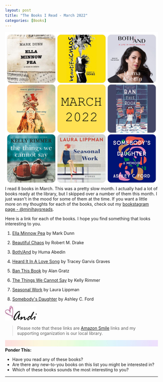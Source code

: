 ```yaml
---
layout: post
title: "The Books I Read - March 2022"
categories: [Books]
---
```

![books](/images/March2022Books.JPG)
I read 8 books in March. This was a pretty slow month. I actually had a lot of books ready at the library, but I skipped over a number of them this month. I just wasn't in the mood for some of them at the time. If you want a little more on my thoughts for each of the books, check out my [bookstagram page - @minihaysreads](http://instagram.com/minihaysreads). 

Here is a link for each of the books. I hope you find something that looks interesting to you. 

1. [Ella Minnow Pea](https://smile.amazon.com/Ella-Minnow-Pea-Novel-etter-ebook/dp/B00PEPS8AA/ref=sr_1_1?crid=207O0CBZ7347L&keywords=ella+minnow+pea&qid=1649207760&s=digital-text&sprefix=ella+Minno%2Cdigital-text%2C105&sr=1-1) by Mark Dunn

2. [Beautiful Chaos](https://smile.amazon.com/Beautiful-Chaos-Robert-M-Drake-ebook/dp/B093ZHSWH2/ref=sr_1_11?crid=2T9FMHPC707X9&keywords=beautiful+chaos&qid=1649207738&s=digital-text&sprefix=beautiful+chaos%2Cdigital-text%2C112&sr=1-11) by Robert M. Drake

3. [Both/And](https://smile.amazon.com/Both-Life-Worlds-Huma-Abedin-ebook/dp/B096YPWZZ9/ref=sr_1_1?crid=1XJKR3LBI4IJM&keywords=both%2Fand&qid=1649207703&s=digital-text&sprefix=%2Cdigital-text%2C80&sr=1-1) by Huma Abedin

4. [Heard It In A Love Song](https://smile.amazon.com/Heard-Love-Tracey-Garvis-Graves-ebook/dp/B08R2L1JLX/ref=sr_1_1?crid=1U1VJOUFYQX4O&keywords=heard+it+in+a+love+song&qid=1649207814&s=digital-text&sprefix=heard+it+in+a+love+song%2Cdigital-text%2C104&sr=1-1) by Tracey Garvis Graves

5. [Ban This Book](https://smile.amazon.com/Ban-This-Book-Alan-Gratz-ebook/dp/B01MUDQFNZ/ref=sr_1_1?crid=25CVIGEFA5X4C&keywords=ban+this+book&qid=1649207847&s=digital-text&sprefix=ban+this+book%2Cdigital-text%2C104&sr=1-1) by Alan Gratz

6. [The Things We Cannot Say](https://smile.amazon.com/Things-We-Cannot-Say-ebook/dp/B07D5FC8JP/ref=sr_1_1?crid=2MZTBAUP152D1&keywords=The+things+we+cannot+say&qid=1649207869&s=digital-text&sprefix=the+things+we+cannot+say%2Cdigital-text%2C106&sr=1-1) by Kelly Rimmer

7. [Seasonal Work](https://smile.amazon.com/Seasonal-Work-Stories-Laura-Lippman-ebook/dp/B093H42BCH/ref=sr_1_1?crid=2BSHJNAPP22L4&keywords=seasonal+work&qid=1649207889&s=digital-text&sprefix=seasonal+work%2Cdigital-text%2C109&sr=1-1) by Laura Lippman

8. [Somebody's Daughter](https://smile.amazon.com/Somebodys-Daughter-Ashley-C-Ford-ebook/dp/B08FGSQYND/ref=sr_1_1?crid=26GSO4339LQJ9&keywords=somebody%27s+daughter&qid=1649207912&s=digital-text&sprefix=somebody%27s+daughter%2Cdigital-text%2C99&sr=1-1) by Ashley C. Ford

![Andi](/images/andi.jpg)

>Please note that these links are [Amazon Smile](https://smile.amazon.com/charity/smile/about?ref_=smi_se_rspo_laas_aas) links and my supporting organization is our local library.

![header](/images/SkinnyRainbow.jpg)
**Ponder This:**
- Have you read any of these books?
- Are there any new-to-you books on this list you might be interested in?
- Which of these books sounds the most interesting to you?

----
